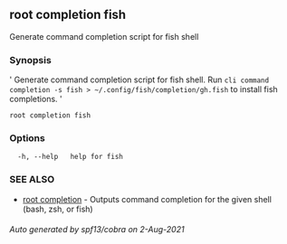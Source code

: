 ## root completion fish

Generate command completion script for fish shell

### Synopsis

' Generate command completion script for fish shell. Run `cli command completion -s fish > ~/.config/fish/completion/gh.fish` to install fish completions. '

```
root completion fish
```

### Options

```
  -h, --help   help for fish
```

### SEE ALSO

* [root completion](root_completion.md)	 - Outputs command completion for the given shell (bash, zsh, or fish)

###### Auto generated by spf13/cobra on 2-Aug-2021

